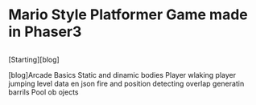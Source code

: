 # Mario Style Platformer Game made in Phaser3

##

[Starting][blog]











































[blog]Arcade Basics
Static and dinamic bodies
Player wlaking
player jumping
level data en json
fire and position
detecting overlap
generatin barrils
Pool ob ojects